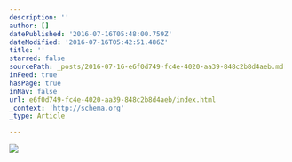 ```yaml
---
description: ''
author: []
datePublished: '2016-07-16T05:48:00.759Z'
dateModified: '2016-07-16T05:42:51.486Z'
title: ''
starred: false
sourcePath: _posts/2016-07-16-e6f0d749-fc4e-4020-aa39-848c2b8d4aeb.md
inFeed: true
hasPage: true
inNav: false
url: e6f0d749-fc4e-4020-aa39-848c2b8d4aeb/index.html
_context: 'http://schema.org'
_type: Article

---
```

![](https://the-grid-user-content.s3-us-west-2.amazonaws.com/7f97a099-065e-4ade-91aa-c49a8086cdcb.png)
